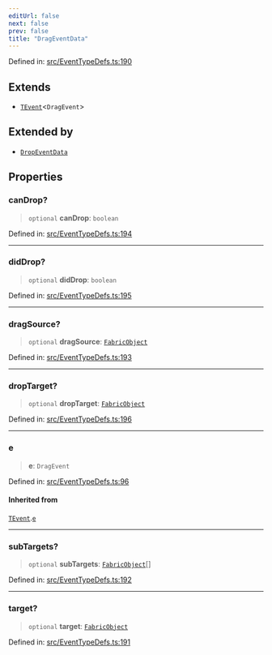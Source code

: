 ```yaml
---
editUrl: false
next: false
prev: false
title: "DragEventData"
---
```


Defined in: [src/EventTypeDefs.ts:190](https://github.com/fabricjs/fabric.js/blob/8748628df7e9de00ba77413bfc3ad9e9fe9d4f30/src/EventTypeDefs.ts#L190)

## Extends

- [`TEvent`](/api/interfaces/tevent/)\<`DragEvent`\>

## Extended by

- [`DropEventData`](/api/interfaces/dropeventdata/)

## Properties

### canDrop?

> `optional` **canDrop**: `boolean`

Defined in: [src/EventTypeDefs.ts:194](https://github.com/fabricjs/fabric.js/blob/8748628df7e9de00ba77413bfc3ad9e9fe9d4f30/src/EventTypeDefs.ts#L194)

***

### didDrop?

> `optional` **didDrop**: `boolean`

Defined in: [src/EventTypeDefs.ts:195](https://github.com/fabricjs/fabric.js/blob/8748628df7e9de00ba77413bfc3ad9e9fe9d4f30/src/EventTypeDefs.ts#L195)

***

### dragSource?

> `optional` **dragSource**: [`FabricObject`](/api/classes/fabricobject/)

Defined in: [src/EventTypeDefs.ts:193](https://github.com/fabricjs/fabric.js/blob/8748628df7e9de00ba77413bfc3ad9e9fe9d4f30/src/EventTypeDefs.ts#L193)

***

### dropTarget?

> `optional` **dropTarget**: [`FabricObject`](/api/classes/fabricobject/)

Defined in: [src/EventTypeDefs.ts:196](https://github.com/fabricjs/fabric.js/blob/8748628df7e9de00ba77413bfc3ad9e9fe9d4f30/src/EventTypeDefs.ts#L196)

***

### e

> **e**: `DragEvent`

Defined in: [src/EventTypeDefs.ts:96](https://github.com/fabricjs/fabric.js/blob/8748628df7e9de00ba77413bfc3ad9e9fe9d4f30/src/EventTypeDefs.ts#L96)

#### Inherited from

[`TEvent`](/api/interfaces/tevent/).[`e`](/api/interfaces/tevent/#e)

***

### subTargets?

> `optional` **subTargets**: [`FabricObject`](/api/classes/fabricobject/)[]

Defined in: [src/EventTypeDefs.ts:192](https://github.com/fabricjs/fabric.js/blob/8748628df7e9de00ba77413bfc3ad9e9fe9d4f30/src/EventTypeDefs.ts#L192)

***

### target?

> `optional` **target**: [`FabricObject`](/api/classes/fabricobject/)

Defined in: [src/EventTypeDefs.ts:191](https://github.com/fabricjs/fabric.js/blob/8748628df7e9de00ba77413bfc3ad9e9fe9d4f30/src/EventTypeDefs.ts#L191)
